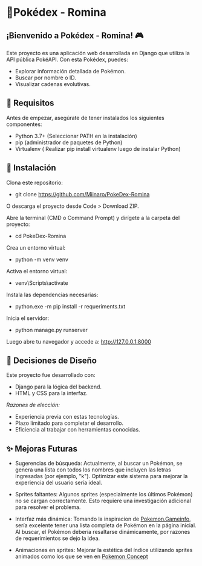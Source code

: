 # 🐾Pokédex - Romina

## ¡Bienvenido a Pokédex - Romina! 🎮
Este proyecto es una aplicación web desarrollada en Django que utiliza la API pública PokéAPI. Con esta Pokédex, puedes:

- Explorar información detallada de Pokémon.
- Buscar por nombre o ID.
- Visualizar cadenas evolutivas.

## 🚀 Requisitos

Antes de empezar, asegúrate de tener instalados los siguientes componentes:
- Python 3.7+ (Seleccionar PATH en la instalación)
- pip (administrador de paquetes de Python)
- Virtualenv ( Realizar pip install virtualenv luego de instalar Python)

## 🔧 Instalación

   Clona este repositorio:

- git clone https://github.com/Miinaro/PokeDex-Romina

O descarga el proyecto desde Code > Download ZIP.

Abre la terminal (CMD o Command Prompt) y dirígete a la carpeta del proyecto:

- cd PokeDex-Romina

Crea un entorno virtual:

- python -m venv venv

Activa el entorno virtual:

- venv\Scripts\activate

Instala las dependencias necesarias:

- python.exe -m pip install -r requeriments.txt

Inicia el servidor:

- python manage.py runserver

Luego abre tu navegador y accede a: http://127.0.0.1:8000

## 🎨 Decisiones de Diseño

Este proyecto fue desarrollado con:

- Django para la lógica del backend.
- HTML y CSS para la interfaz.

*Razones de elección:*

- Experiencia previa con estas tecnologías.
- Plazo limitado para completar el desarrollo.
- Eficiencia al trabajar con herramientas conocidas.

## ✨ Mejoras Futuras

- Sugerencias de búsqueda: 
   Actualmente, al buscar un Pokémon, se genera una lista con todos los nombres que incluyen las letras ingresadas (por ejemplo, "k"). Optimizar este sistema para mejorar la    experiencia del usuario sería ideal.

- Sprites faltantes: 
   Algunos sprites (especialmente los últimos Pokémon) no se cargan correctamente. Esto requiere una investigación adicional para resolver el problema.


- Interfaz más dinámica: 
    Tomando la inspiracion de [Pokemon.Gameinfo](https://pokemon.gameinfo.io/es), sería excelente tener una lista completa de Pokémon en la página inicial. Al buscar, el         Pokémon debería resaltarse dinámicamente, por razones de requerimientos se dejo la idea.

- Animaciones en sprites: 
    Mejorar la estética del índice utilizando sprites animados como los que se ven en [Pokemon Concept](https://www.behance.net/gallery/113562309/Pokemon-Pokedex-Website-Redesign-Concept#)
